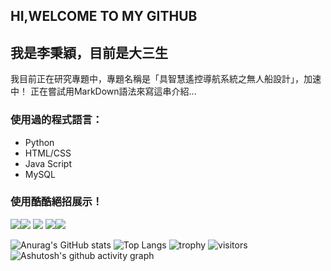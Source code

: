## HI,WELCOME TO MY GITHUB
## 我是李秉穎，目前是大三生
我目前正在研究專題中，專題名稱是「具智慧遙控導航系統之無人船設計」，加速中！
正在嘗試用MarkDown語法來寫這串介紹...

### 使用過的程式語言：
- Python
- HTML/CSS
- Java Script
- MySQL
### 使用酷酷絕招展示！
<img src="https://img.shields.io/badge/-Python-3776AB?style=flat-square&logo=python&logoColor=white" /><img src="https://img.shields.io/badge/-HTML5-E34F26?style=flat-square&logo=html5&logoColor=white" /> <img src="https://img.shields.io/badge/-CSS3-1572B6?style=flat-square&logo=css3" /> <img src="https://img.shields.io/badge/-JavaScript-oringe?style=flat-square&logo=javascript" /><img src="https://img.shields.io/badge/-MySQL-4479A1?style=flat-square&logo=mysql&logoColor=white" />


![Anurag's GitHub stats](https://github-readme-stats.vercel.app/api?username=hank921109)
![Top Langs](https://github-readme-stats.vercel.app/api/top-langs/?username=hank921109)
![trophy](https://github-profile-trophy.vercel.app/?username=hank921109)
![visitors](https://visitor-badge.glitch.me/badge?page_id=hank921109&left_color=green&right_color=red)
![Ashutosh's github activity graph](https://github-readme-activity-graph.vercel.app/graph?username=hank921109)

